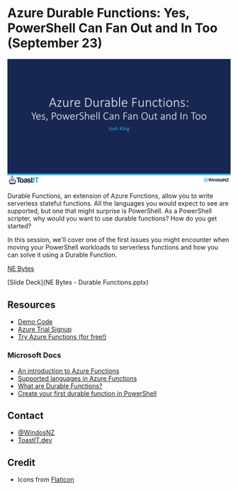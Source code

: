 # Azure Durable Functions: Yes, PowerShell Can Fan Out and In Too (September 23)

![Title Card](https://raw.githubusercontent.com/Windos/Talks/main/2020/09%20-%20September/23%20-%20NE%20Bytes%20-%20Azure%20Durable%20Functions%20-%20Yes%20PowerShell%20Can%20Fan%20Out%20and%20In%20Too/Images/TitleCard-NEBytes.png)

Durable Functions, an extension of Azure Functions, allow you to write serverless stateful functions.
All the languages you would expect to see are supported, but one that might surprise is PowerShell.
As a PowerShell scripter, why would you want to use durable functions?
How do you get started?

In this session, we'll cover one of the first issues you might encounter when moving your PowerShell workloads to serverless functions and how you can solve it using a Durable Function.

[NE Bytes](http://www.nebytes.net/)

[Slide Deck](NE Bytes - Durable Functions.pptx)

## Resources

+ [Demo Code](func-ServerlessDays/)
+ [Azure Trial Signup](https://toast.click/AzTrial)
+ [Try Azure Functions (for free!)](https://aka.ms/TryAzureFunctions)

### Microsoft Docs

+ [An introduction to Azure Functions](https://toast.click/AzFuncIntro)
+ [Supported languages in Azure Functions](https://toast.click/AzFuncLanguages)
+ [What are Durable Functions?](https://toast.click/AzFuncDurable)
+ [Create your first durable function in PowerShell](https://toast.click/AzFuncPrereq)

## Contact

+ [@WindosNZ](https://twitter.com/WindosNZ)
+ [ToastIT.dev](https://toastit.dev/)

## Credit

+ Icons from [Flaticon](https://www.flaticon.com/)
